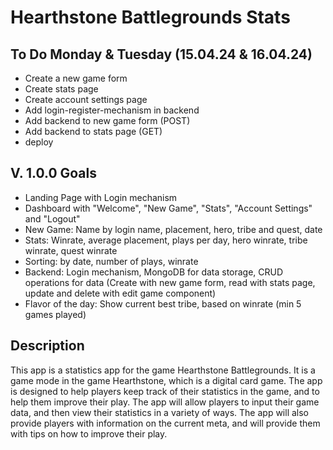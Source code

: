 # Hearthstone Battlegrounds Stats

## To Do Monday & Tuesday (15.04.24 & 16.04.24)

- Create a new game form
- Create stats page
- Create account settings page
- Add login-register-mechanism in backend
- Add backend to new game form (POST)
- Add backend to stats page (GET)
- deploy 

## V. 1.0.0 Goals

- Landing Page with Login mechanism
- Dashboard with "Welcome", "New Game", "Stats", "Account Settings" and "Logout"
- New Game: Name by login name, placement, hero, tribe and quest, date
- Stats: Winrate, average placement, plays per day, hero winrate, tribe winrate, quest winrate
- Sorting: by date, number of plays, winrate
- Backend: Login mechanism, MongoDB for data storage, CRUD operations for data (Create with new game form, read with stats page, update and delete with edit game component)
- Flavor of the day: Show current best tribe, based on winrate (min 5 games played)

## Description

This app is a statistics app for the game Hearthstone Battlegrounds. It is a game mode in the game Hearthstone, which is a digital card game. The app is designed to help players keep track of their statistics in the game, and to help them improve their play. The app will allow players to input their game data, and then view their statistics in a variety of ways. The app will also provide players with information on the current meta, and will provide them with tips on how to improve their play.